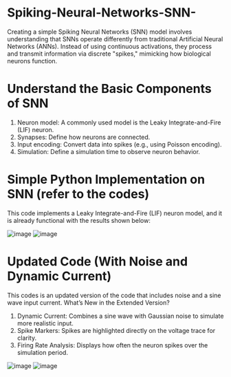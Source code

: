 # Spiking-Neural-Networks-SNN-

Creating a simple Spiking Neural Networks (SNN) model involves understanding that SNNs operate differently from traditional Artificial Neural Networks (ANNs). 
Instead of using continuous activations, they process and transmit information via discrete "spikes," mimicking how biological neurons function.

# Understand the Basic Components of SNN

1) Neuron model: A commonly used model is the Leaky Integrate-and-Fire (LIF) neuron.
2) Synapses: Define how neurons are connected.
3) Input encoding: Convert data into spikes (e.g., using Poisson encoding).
4) Simulation: Define a simulation time to observe neuron behavior.

# Simple Python Implementation on SNN (refer to the codes)

This code implements a Leaky Integrate-and-Fire (LIF) neuron model, and it is already functional with the results shown below:

![image](https://github.com/user-attachments/assets/1da52627-45af-4e19-bd46-fa281f8935ea)
![image](https://github.com/user-attachments/assets/04cb88b3-1d73-44f5-977d-795cd9a20392)

# Updated Code (With Noise and Dynamic Current)

This codes is an updated version of the code that includes noise and a sine wave input current.
What’s New in the Extended Version?
1) Dynamic Current: Combines a sine wave with Gaussian noise to simulate more realistic input.
2) Spike Markers: Spikes are highlighted directly on the voltage trace for clarity.
3) Firing Rate Analysis: Displays how often the neuron spikes over the simulation period.

![image](https://github.com/user-attachments/assets/76c829c9-e319-4e34-9fca-3dc035a77e89)
![image](https://github.com/user-attachments/assets/8a2dda6f-c10b-4c74-a929-3c6f7faf7454)

